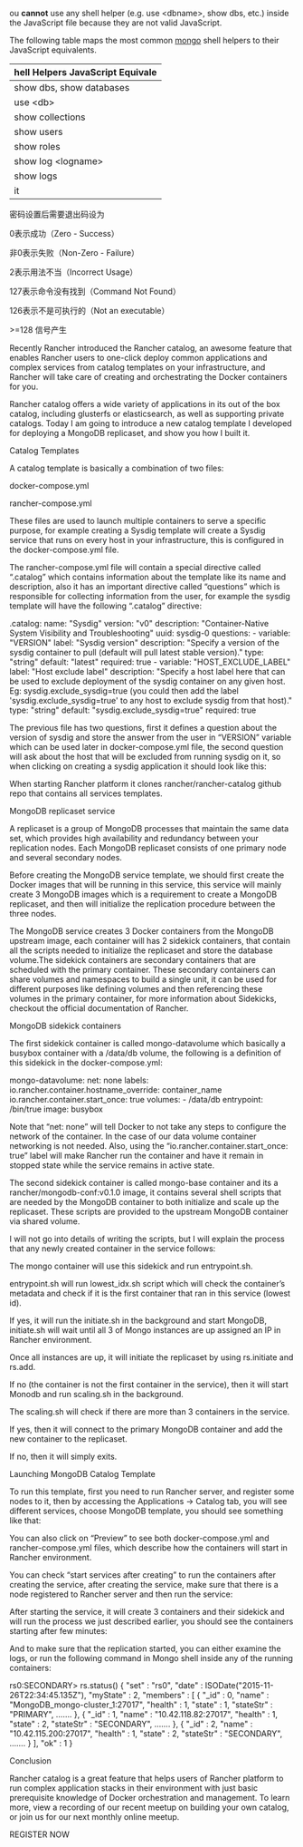 ou **cannot** use any shell helper \(e.g. use &lt;dbname&gt;, show dbs, etc.\) inside the JavaScript file because they are not valid JavaScript.

The following table maps the most common [mongo](https://docs.mongodb.com/manual/reference/program/mongo/#bin.mongo "mongo") shell helpers to their JavaScript equivalents.

| hell Helpers                                                                                                           JavaScript Equivale |
| --- |
| show dbs, show databases | db.adminCommand\('listDatabases'\) |
| use &lt;db&gt; | db = db.getSiblingDB\('&lt;db&gt;'\) |
| show collections | db.getCollectionNames\(\) |
| show users | db.getUsers\(\) |
| show roles | db.getRoles\({showBuiltinRoles: **true**}\) |
| show log &lt;logname&gt; | db.adminCommand\({ 'getLog' : '&lt;logname&gt;' }\) |
| show logs | db.adminCommand\({ 'getLog' : '\*' }\) |
| it | cursor = db.collection.find\(\) |

密码设置后需要退出码设为

0表示成功（Zero - Success）

非0表示失败（Non-Zero - Failure）

2表示用法不当（Incorrect Usage）

127表示命令没有找到（Command Not Found）

126表示不是可执行的（Not an executable）

&gt;=128 信号产生

Recently Rancher introduced the Rancher catalog, an awesome feature that enables Rancher users to one-click deploy common applications and complex services from catalog templates on your infrastructure, and Rancher will take care of creating and orchestrating the Docker containers for you.

Rancher catalog offers a wide variety of applications in its out of the box catalog, including glusterfs or elasticsearch, as well as supporting private catalogs. Today I am going to introduce a new catalog template I developed for deploying a MongoDB replicaset, and show you how I built it.

Catalog Templates

A catalog template is basically a combination of two files:

docker-compose.yml

rancher-compose.yml

These files are used to launch multiple containers to serve a specific purpose, for example creating a Sysdig template will create a Sysdig service that runs on every host in your infrastructure, this is configured in the docker-compose.yml file.

The rancher-compose.yml file will contain a special directive called “.catalog” which contains information about the template like its name and description, also it has an important directive called “questions” which is responsible for collecting information from the user, for example the sysdig template will have the following “.catalog” directive:

.catalog: name: "Sysdig" version: "v0" description: "Container-Native System Visibility and Troubleshooting" uuid: sysdig-0 questions: - variable: "VERSION" label: "Sysdig version" description: "Specify a version of the sysdig container to pull \(default will pull latest stable version\)." type: "string" default: "latest" required: true - variable: "HOST\_EXCLUDE\_LABEL" label: "Host exclude label" description: "Specify a host label here that can be used to exclude deployment of the sysdig container on any given host. Eg: sysdig.exclude\_sysdig=true \(you could then add the label 'sysdig.exclude\_sysdig=true' to any host to exclude sysdig from that host\)." type: "string" default: "sysdig.exclude\_sysdig=true" required: true

The previous file has two questions, first it defines a question about the version of sysdig and store the answer from the user in “VERSION” variable which can be used later in docker-compose.yml file, the second question will ask about the host that will be excluded from running sysdig on it, so when clicking on creating a sysdig application it should look like this:

When starting Rancher platform it clones rancher\/rancher-catalog github repo that contains all services templates.

MongoDB replicaset service

A replicaset is a group of MongoDB processes that maintain the same data set, which provides high availability and redundancy between your replication nodes. Each MongoDB replicaset consists of one primary node and several secondary nodes.

Before creating the MongoDB service template, we should first create the Docker images that will be running in this service, this service will mainly create 3 MongoDB images which is a requirement to create a MongoDB replicaset, and then will initialize the replication procedure between the three nodes.

The MongoDB service creates 3 Docker containers from the MongoDB upstream image, each container will has 2 sidekick containers, that contain all the scripts needed to initialize the replicaset and store the database volume.The sidekick containers are secondary containers that are scheduled with the primary container. These secondary containers can share volumes and namespaces to build a single unit, it can be used for different purposes like defining volumes and then referencing these volumes in the primary container, for more information about Sidekicks, checkout the official documentation of Rancher.

MongoDB sidekick containers

The first sidekick container is called mongo-datavolume which basically a busybox container with a \/data\/db volume, the following is a definition of this sidekick in the docker-compose.yml:

mongo-datavolume: net: none labels: io.rancher.container.hostname\_override: container\_name io.rancher.container.start\_once: true volumes: - \/data\/db entrypoint: \/bin\/true image: busybox

Note that “net: none” will tell Docker to not take any steps to configure the network of the container. In the case of our data volume container networking is not needed. Also, using the “io.rancher.container.start\_once: true” label will make Rancher run the container and have it remain in stopped state while the service remains in active state.

The second sidekick container is called mongo-base container and its a rancher\/mongodb-conf:v0.1.0 image, it contains several shell scripts that are needed by the MongoDB container to both initialize and scale up the replicaset. These scripts are provided to the upstream MongoDB container via shared volume.

I will not go into details of writing the scripts, but I will explain the process that any newly created container in the service follows:

The mongo container will use this sidekick and run entrypoint.sh.

entrypoint.sh will run lowest\_idx.sh script which will check the container’s metadata and check if it is the first container that ran in this service \(lowest id\).

If yes, it will run the initiate.sh in the background and start MongoDB, initiate.sh will wait until all 3 of Mongo instances are up assigned an IP in Rancher environment.

Once all instances are up, it will initiate the replicaset by using rs.initiate and rs.add.

If no \(the container is not the first container in the service\), then it will start Monodb and run scaling.sh in the background.

The scaling.sh will check if there are more than 3 containers in the service.

If yes, then it will connect to the primary MongoDB container and add the new container to the replicaset.

If no, then it will simply exits.

Launching MongoDB Catalog Template

To run this template, first you need to run Rancher server, and register some nodes to it, then by accessing the Applications -&gt; Catalog tab, you will see different services, choose MongoDB template, you should see something like that:

You can also click on “Preview” to see both docker-compose.yml and rancher-compose.yml files, which describe how the containers will start in Rancher environment.

You can check “start services after creating” to run the containers after creating the service, after creating the service, make sure that there is a node registered to Rancher server and then run the service:

After starting the service, it will create 3 containers and their sidekick and will run the process we just described earlier, you should see the containers starting after few minutes:

And to make sure that the replication started, you can either examine the logs, or run the following command in Mongo shell inside any of the running containers:

rs0:SECONDARY&gt; rs.status\(\) { "set" : "rs0", "date" : ISODate\("2015-11-26T22:34:45.135Z"\), "myState" : 2, "members" : \[ { "\_id" : 0, "name" : "MongoDB\_mongo-cluster\_1:27017", "health" : 1, "state" : 1, "stateStr" : "PRIMARY", ……. }, { "\_id" : 1, "name" : "10.42.118.82:27017", "health" : 1, "state" : 2, "stateStr" : "SECONDARY", ……. }, { "\_id" : 2, "name" : "10.42.115.200:27017", "health" : 1, "state" : 2, "stateStr" : "SECONDARY", ……. } \], "ok" : 1 }

Conclusion

Rancher catalog is a great feature that helps users of Rancher platform to run complex application stacks in their environment with just basic prerequisite knowledge of Docker orchestration and management. To learn more, view a recording of our recent meetup on building your own catalog, or join us for our next monthly online meetup.

REGISTER NOW

